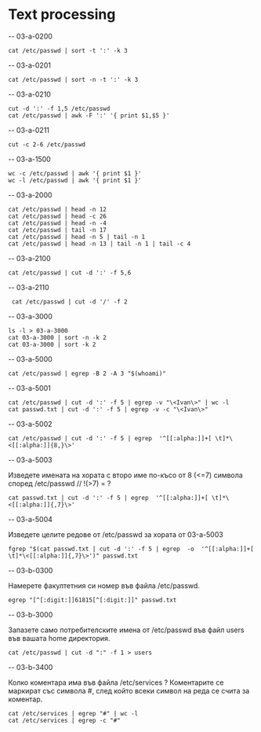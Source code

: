 # Text processing

-- 03-a-0200

`cat /etc/passwd | sort -t ':' -k 3`

-- 03-a-0201

`cat /etc/passwd | sort -n -t ':' -k 3`

-- 03-a-0210

```
cut -d ':' -f 1,5 /etc/passwd
cat /etc/passwd | awk -F ':' '{ print $1,$5 }'
```

-- 03-a-0211

`cut -c 2-6 /etc/passwd`

-- 03-a-1500

```
wc -c /etc/passwd | awk '{ print $1 }'
wc -l /etc/passwd | awk '{ print $1 }'
```

-- 03-a-2000

```
cat /etc/passwd | head -n 12
cat /etc/passwd | head -c 26
cat /etc/passwd | head -n -4
cat /etc/passwd | tail -n 17
cat /etc/passwd | head -n 5 | tail -n 1
cat /etc/passwd | head -n 13 | tail -n 1 | tail -c 4
```

-- 03-a-2100

`cat /etc/passwd | cut -d ':' -f 5,6`

-- 03-a-2110

` cat /etc/passwd | cut -d '/' -f 2`

-- 03-a-3000

```
ls -l > 03-a-3000
cat 03-a-3000 | sort -n -k 2 
cat 03-a-3000 | sort -k 2
```
-- 03-a-5000

`cat /etc/passwd | egrep -B 2 -A 3 "$(whoami)"`

-- 03-a-5001

```
cat /etc/passwd | cut -d ':' -f 5 | egrep -v "\<Ivan\>" | wc -l
cat passwd.txt | cut -d ':' -f 5 | egrep -v -c "\<Ivan\>"
```


-- 03-a-5002

`cat /etc/passwd | cut -d ':' -f 5 | egrep  '^[[:alpha:]]+[ \t]*\<[[:alpha:]]{8,}\>'`

-- 03-a-5003

Изведете имената на хората с второ име по-късо от 8 (<=7) символа според /etc/passwd // !(>7) = ?

`cat passwd.txt | cut -d ':' -f 5 | egrep  '^[[:alpha:]]+[ \t]*\<[[:alpha:]]{,7}\>'`

-- 03-a-5004

Изведете целите редове от /etc/passwd за хората от 03-a-5003

`fgrep "$(cat passwd.txt | cut -d ':' -f 5 | egrep  -o  '^[[:alpha:]]+[ \t]*\<[[:alpha:]]{,7}\>')" passwd.txt`


-- 03-b-0300

Намерете факултетния си номер във файлa /etc/passwd.

 `egrep "[^[:digit:]]61815[^[:digit:]]" passwd.txt`


-- 03-b-3000

Запазете само потребителските имена от /etc/passwd във файл users във вашата home директория.

`cat /etc/passwd | cut -d ":" -f 1 > users`



-- 03-b-3400

Колко коментара има във файла /etc/services ? Коментарите се маркират със символа #, след който всеки символ на реда се счита за коментар.

```
cat /etc/services | egrep "#" | wc -l
cat /etc/services | egrep -c "#"
```
